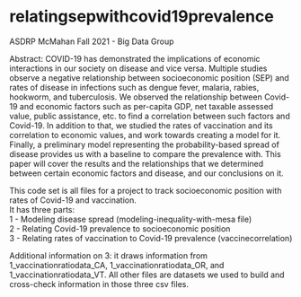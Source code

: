 # relatingsepwithcovid19prevalence
ASDRP McMahan Fall 2021 - Big Data Group <br />

Abstract: COVID-19 has demonstrated the implications of economic interactions in our society on disease and vice versa. Multiple studies observe a negative relationship between socioeconomic position (SEP) and rates of disease in infections such as dengue fever, malaria, rabies, hookworm, and tuberculosis. We observed the relationship between Covid-19 and economic factors such as per-capita GDP, net taxable assessed value, public assistance, etc. to find a correlation between such factors and Covid-19. In addition to that, we studied the rates of vaccination and its correlation to economic values, and work towards creating a model for it. Finally, a preliminary model representing the probability-based spread of disease provides us with a baseline to compare the prevalence with. This paper will cover the results and the relationships that we determined between certain economic factors and disease, and our conclusions on it. <br />

This code set is all files for a project to track socioeconomic position with rates of Covid-19 and vaccination. <br />
It has three parts: <br />
1 - Modeling disease spread (modeling-inequality-with-mesa file) <br />
2 - Relating Covid-19 prevalence to socioeconomic position <br />
3 - Relating rates of vaccination to Covid-19 prevalence (vaccinecorrelation)<br />

Additional information on 3: it draws information from 1_vaccinationratiodata_CA, 1_vaccinationratiodata_OR, and 1_vaccinationratiodata_VT. All other files are datasets we used to build and cross-check information in those three csv files.
